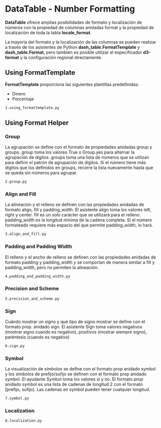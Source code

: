 # DataTable - Number Formatting

**DataTable** ofrece amplias posibilidades de formato y localización de números con la propiedad de columnas anidadas format y la propiedad de localización de toda la tabla **locale_format**.

La mayoría del formato y la localización de las columnas se pueden realizar a través de los asistentes de Python **dash_table.FormatTemplate** y **dash_table.Format**, pero también es posible utilizar el especificador **d3-format** y la configuración regional directamente.

## Using FormatTemplate

**FormatTemplate** proporciona las siguientes plantillas predefinidas:
- Dinero
- Porcentaje

```bash
1.using_formattemplate.py
```

## Using Format Helper

### Group

La agrupación se define con el formato de propiedades anidadas group y groups. group toma los valores True o Group.yes para alternar la agrupación de dígitos. groups toma una lista de números que se utilizan para definir el patrón de agrupación de dígitos. Si el número tiene más dígitos que los definidos en groups, recorre la lista nuevamente hasta que se queda sin números para agrupar.

```bash
2.group.py
```

### Align and Fill

La alineación y el relleno se definen con las propiedades anidadas de formato align, fill y padding_width. El asistente align toma los valores left, right y center. fill es un solo carácter que se utilizará para el relleno. padding_width es la longitud mínima de la cadena completa. Si el número formateado requiere más espacio del que permite padding_width, lo hará.

```bash
3.align_and_fill.py
```

### Padding and Padding Width

El relleno y el ancho de relleno se definen con las propiedades anidadas de formato padding y padding_width y se comportan de manera similar a fill y padding_width, pero no permiten la alineación.

```bash
4.padding_and_padding_width.py
```

### Precision and Scheme

```bash
5.precision_and_scheme.py
```

### Sign 

Cuándo mostrar un signo y qué tipo de signo mostrar se define con el formato prop. anidado sign. El asistente Sign toma valores negativos (mostrar signo cuando es negativo), positivos (mostrar siempre signo), paréntesis (cuando es negativo)

```bash
6.sign.py
```

### Symbol

La visualización de símbolos se define con el formato prop anidado symbol y los símbolos de prefijo/sufijo se definen con el formato prop anidado symbol. El ayudante Symbol toma los valores sí y no. El formato prop anidado symbol es una lista de cadenas de longitud 2 con el formato [prefijo, sufijo]. Las cadenas en symbol pueden tener cualquier longitud.

```bash
7.symbol.py
```

### Localization

```bash
8.localization.py
```
